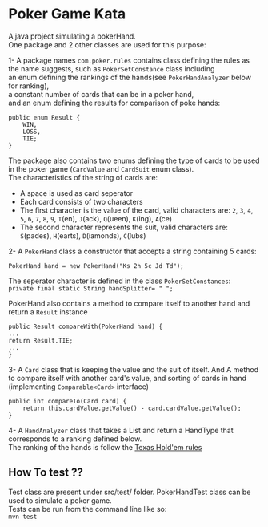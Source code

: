 # Poker Game Kata

A java project simulating a pokerHand.  
One package and 2 other classes are used for this purpose:  
  
1- A package names `com.poker.rules` contains class defining the rules as the name suggests, such as `PokerSetConstance` class including   
an enum defining the rankings of the hands(see `PokerHandAnalyzer` below for ranking),   
a constant number of cards that can be in a poker hand,  
and an enum defining the results for comparison of poke hands:  
```
public enum Result {
	WIN,
	LOSS,
	TIE;
}
```
  
The package also contains two enums defining the type of cards to be used in the poker game (`CardValue` and `CardSuit` enum class).    
The characteristics of the string of cards are:
*   A space is used as card seperator
*   Each card consists of two characters
*   The first character is the value of the card, valid characters are: `2`, `3`, `4`, `5`, `6`, `7`, `8`, `9`, `T`(en), `J`(ack), `Q`(ueen), `K`(ing), `A`(ce)
*   The second character represents the suit, valid characters are: `S`(pades), `H`(earts), `D`(iamonds), `C`(lubs)  

2- A `PokerHand` class a constructor that accepts a string containing 5 cards:   
```
PokerHand hand = new PokerHand("Ks 2h 5c Jd Td");
```  
The seperator character is defined in the class `PokerSetConstances`:  
``` private final static String handSplitter= " "; ```  
  
PokerHand also contains a method to compare itself to another hand and return a `Result` instance

```	
public Result compareWith(PokerHand hand) {
...
return Result.TIE;
...
}
```

3- A `Card` class that is keeping the value and the suit of itself. And A method to compare itself with another card's value, and sorting of cards in hand (implementing `Comparable<Card>` interface)
```
public int compareTo(Card card) {
	return this.cardValue.getValue() - card.cardValue.getValue();
}
```
  
4- A `HandAnalyzer` class that takes a List<Card> and return a HandType that corresponds to a ranking defined below.  
The ranking of the hands is follow the [Texas Hold'em rules](http://freepokerhoney.com/website_images/8245/poker-strategy/poker-hand-rankings.png)  
  
  
  
## How To test ??  
Test class are present under src/test/ folder. PokerHandTest class can be used to simulate a poker game.  
Tests can be run from the command line like so:  
`mvn test`


